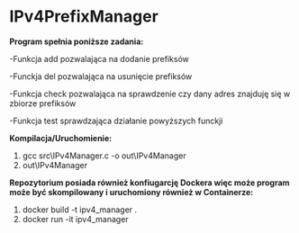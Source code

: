 # IPv4PrefixManager

**Program spełnia poniższe zadania:**

-Funkcja add pozwalająca na dodanie prefiksów

-Funckja del pozwalająca na usunięcie prefiksów

-Funkcja check pozwalająca na sprawdzenie czy dany adres znajduję się w zbiorze prefiksów

-Funkcja test sprawdzająca działanie powyższych funckji

**Kompilacja/Uruchomienie:**
1. gcc src\IPv4Manager.c -o out\IPv4Manager
2. out\IPv4Manager

**Repozytorium posiada również konfiugarcję Dockera więc może program może być skompilowany i uruchomiony również w Containerze:**
1. docker build -t ipv4_manager .
2. docker run -it ipv4_manager
